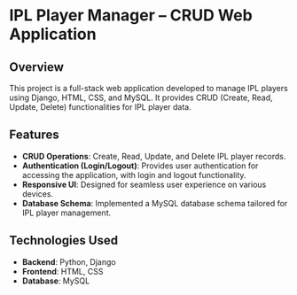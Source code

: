 # IPL Player Manager – CRUD Web Application
## Overview
This project is a full-stack web application developed to manage IPL players using Django, HTML, CSS, and MySQL. It provides CRUD (Create, Read, Update, Delete) functionalities for IPL player data.

## Features
- **CRUD Operations**: Create, Read, Update, and Delete IPL player records.
- **Authentication (Login/Logout)**: Provides user authentication for accessing the application, with login and logout functionality.
- **Responsive UI**: Designed for seamless user experience on various devices.
- **Database Schema**: Implemented a MySQL database schema tailored for IPL player management.

## Technologies Used
- **Backend**: Python, Django
- **Frontend**: HTML, CSS
- **Database**: MySQL

